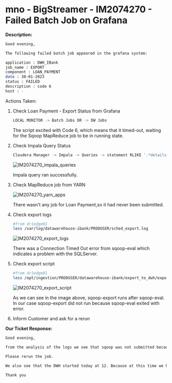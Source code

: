 # mno - BigStreamer - IM2074270 - Failed Batch Job on Grafana

<b>Description:</b>

```bash
Good evening,

The following failed batch job appeared in the grafana system:

application : DWH_IBank
job_name : EXPORT
component : LOAN_PAYMENT
date : 30-01-2023
status : FAILED
description : code 6
host : -
```

</b>Actions Taken:</b>

1. Check Loan Payment - Export Status from Grafana

   ```bash
   LOCAL MONITOR -> Batch Jobs DR -> DW Jobs
   ```

   The script excited with Code 6, which means that it timed-out, waiting for the Sqoop MapReduce job to be in running state.

2. Check Impala Query Status

   ```bash
   Cloudera Manager -> Impala -> Queries -> statement RLIKE '.*details_loan_payment.*' -> Search
   ```

   ![IM2074270_impala_queries](.media/IM2074270_impala_queries.png)

   Impala query ran successfully.

3. Check MapReduce job from YARN

   ![IM2074270_yarn_apps](.media/IM2074270_yarn_apps.png)

   There wasn't any job for Loan Payment,so it had never been submitted.

4. Check export logs

    ```bash
    #from dr1edge01
    less /var/log/datawarehouse-ibank/PRODUSER/sched_export.log
    ```

   ![IM2074270_export_logs](.media/IM2074270_export_logs.png)

   There was a Connection Timed Out error from sqoop-eval which indicates a problem with the SQLServer.

5. Check export script

    ```bash
    #from dr1edge01
    less /opt/ingestion/PRODUSER/datawarehouse-ibank/export_to_dwh/export_to_dwh.sh
    ```

   ![IM2074270_export_script](.media/IM2074270_export_script.png)

   As we can see in the image above, sqoop-export runs after sqoop-eval. In our case sqoop-export did not run because sqoop-eval exited with error.

6. Inform Customer and ask for a rerun

<b>Our Ticket Response:</b>

```bash
Good evening,

from the analysis of the logs we see that sqoop was not submitted because the evaluation for SQL Server was run first, which crashed with a Network I/O exception. (Connection Timed Out)

Please rerun the job.

We also see that the DWH started today at 12. Because at this time we have an increased chance of the SQL Server evaluation crashing as the traffic on it is increased, could you inform us why the execution of the DWH was delayed?

Thank you
```
